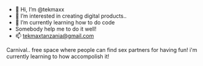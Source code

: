 - 👋 Hi, I’m @tekmaxx
- 👀 I’m interested in creating digital products..
- 🌱 I’m currently learning how to do code
- Somebody help me to do it well!
- 📫 tekmaxtanzania@gmail.com

<!---
tekmaxx/tekmaxx is a ✨ special ✨ repository because its `README.md` (this file) appears on your GitHub profile.
You can click the Preview link to take a look at your changes.
--->
Carnival.. free space where people can find sex partners for having fun! i'm currently learning to how accompolish it!
